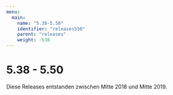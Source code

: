```yaml
---
menu:
  main:
    name: "5.38-5.50"
    identifier: "releases550"
    parent: "releases"
    weight: -538
---
```


# 5.38 - 5.50

Diese Releases entstanden zwischen Mitte 2018 und Mitte 2019.